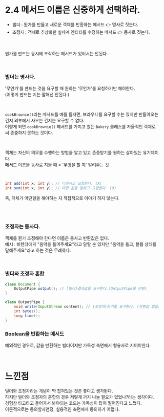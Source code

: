 # 2.4 메서드 이름은 신중하게 선택하라.

- 빌더 : 뭔가를 만들고 새로운 객체를 반환하는 메서드 👉 명사로 짓는다.<br>
- 조정자 : 객체로 추상화한 실세계 엔티티를 수정하는 메서드 👉 동사로 짓는다.<br>

<br>

뭔가를 만드는 동시에 조작하는 메서드가 있어서는 안된다.<br>

<br>


### 빌더는 명사다.
'무언가'를 만드는 것을 요구할 때 원하는 '무언가'를 요청하기만 해야한다.<br>
(어떻게 만드는 지는 말해선 안된다.)<br>

<br>

`cookBrownie()`라는 메서드를 예를 들자면, 브라우니를 요구할 수는 있지만 만들어오는 건지 외부에서 사오는 건지는 요구할 수 없다.<br>
이렇게 되면 `cookBrownie()` 메서드를 가지고 있는 `Bakery` 클래스를 자율적인 객체로써 존중하지 못하는 것이다.<br>

<br>

객체는 자신의 의무를 수행하는 방법을 알고 있고 존중받기를 원하는 살아있는 유기체이다.<br>
메서드 이름을 동사로 지을 때 = '무엇을 할 지' 알려주는 것<br>

<br>

```java
int add(int x, int y); // 더하라고 요청한다. (X)
int sum(int x, int y); // 더한 값을 달라고 요청한다. (O)
```
즉, 객체가 어떤일을 해야하는 지 직접적으로 이야기 하지 않는다.<br>

<br>
<br>

### 조정자는 동사다.
객체를 뭔가 조정해야 한다면 이름은 동사고 반환값은 없다.<br>
예시 : 바텐더에게 "음악을 틀어주세요"라고 말할 순 있지만 "음악을 틀고, 볼륨 상태를 말해주세요"라고 하는 것은 무례하다.<br>

<br>

### 빌더와 조정자 혼합

```java
class Document {
    OutputPipe output(); // [빌더]결과값을 요구한다.(OutputPipe를 반환)
}

class OutputPipe {
    void write(InputStream content); // [조정자]쓰기를 요구한다. (반환값 없음)
    int bytes();
    long time();
}
```

### Boolean을 반환하는 메서드
예외적인 경우로, 값을 반환하는 빌더이지만 가독성 측면에서 형용사로 지어야한다.<br>

<br>

# 느낀점

빌더와 조정자라는 개념이 딱 잡혀있는 것은 좋다고 생각된다.<br>
하지만 빌더와 조정자의 혼합의 경우 저렇게 까지 나눌 필요가 있었나?라는 생각이다. <br>
경험상 타고타고 들어가서 봐야되는 코드는 가독성이 많이 떨어진다고 느꼈다.<br>
이론적으로는 동의할지언정, 실용적인 측면에서 동의하기 어렵다.<br>